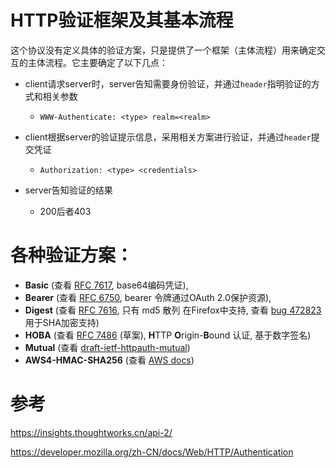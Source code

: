 # HTTP验证框架及其基本流程

这个协议没有定义具体的验证方案，只是提供了一个框架（主体流程）用来确定交互的主体流程。它主要确定了以下几点：

* client请求server时，server告知需要身份验证，并通过`header`指明验证的方式和相关参数

  * ```http
    WWW-Authenticate: <type> realm=<realm>
    ```

* client根据server的验证提示信息，采用相关方案进行验证，并通过`header`提交凭证

  * ```http
    Authorization: <type> <credentials>
    ```

* server告知验证的结果
  * 200后者403





# 各种验证方案：

- **Basic** (查看 [RFC 7617](https://tools.ietf.org/html/rfc7617), base64编码凭证),
- **Bearer** (查看 [RFC 6750](https://tools.ietf.org/html/rfc6750), bearer 令牌通过OAuth 2.0保护资源),
- **Digest** (查看 [RFC 7616](https://tools.ietf.org/html/rfc7616), 只有 md5 散列 在Firefox中支持, 查看 [bug 472823](https://bugzilla.mozilla.org/show_bug.cgi?id=472823) 用于SHA加密支持)
- **HOBA** (查看 [RFC 7486](https://tools.ietf.org/html/rfc7486) (草案), **H**TTP **O**rigin-**B**ound 认证, 基于数字签名)
- **Mutual** (查看 [draft-ietf-httpauth-mutual](https://tools.ietf.org/html/draft-ietf-httpauth-mutual-11))
- **AWS4-HMAC-SHA256** (查看 [AWS docs](https://docs.aws.amazon.com/AmazonS3/latest/API/sigv4-auth-using-authorization-header.html))







# 参考

https://insights.thoughtworks.cn/api-2/

https://developer.mozilla.org/zh-CN/docs/Web/HTTP/Authentication